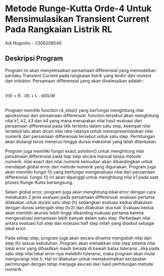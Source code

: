 <h1> Metode Runge-Kutta Orde-4 Untuk Mensimulasikan Transient Current Pada Rangkaian Listrik RL </h1>

Adi Nugroho - 2306208546

<h2> Deskripsi Program </h2>

Program ini akan menyelesaikan persamaan differensial yang memodelkan perilaku Transient Current pada rangkaian listrik yang terdiri dari resistor dan induktor.
Persamaan differensial yang akan diselesaikan adalah : <br><br>

V(t) = R . i(t) + L . di(t)/dt <br><br>

Program memiliki function r4_step() yang berfungsi menghitung nilai aproksimasi dari persamaan differensial. function tersebut akan menghitung nilai k1, k2, k3 dan k4 yang mana merupakan
nilai hasil evaluasi dari persamaan differensial pada titik tertentu dalam satu step, keempat nilai tersebut lalu akan dicari nilai rata-ratanya untuk merespresentasikan nilai numerik dari persamaan
differensial tersebut untuk satu step. Perhitungan akan diulangi terus menerus hingga durasi maksimal yang telah ditentukan.

Program juga memiliki fungsi exact_solution() untuk menghitung nilai persamaan differensial pada tiap step secara manual tanpa metode numerik. nilai exact dan nilai numerik kemudian akan dibandingkan
untuk mendapat global error dari metode numerik yang digunakan. Program juga akan memiliki fungsi f() yang berfungsi mengevaluasi nilai dari persamaan differensial. fungsi f() ini akan dipanggil untuk menghitung
nilai k1 pada saat proses Runge-Kutta berlangsung.

Selain global error, program juga akan menghitung lokal error dengan cara melakukan 2 jenis evaluasi pada persamaan differensial. evaluasi pertama dilakukan untuk durasi satu step (h) sedangkan evaluasi kedua 
dilakukan dengan durasi setengah step (h/2) dan dilakukan dua kali. Evaluasi kedua akan memiliki akurasi lebih tinggi dibanding evaluasi pertama karena mengevaluasi persamaan lebih banyak dalam satu step. Perbedaan
nilai antara evaluasi full step dan evaluasi half step inilah yang disebut sebagai lokal error.

Pada setiap step, program juga akan secara dinamis mengubah nilai dari step (h) sesuai kebutuhan. Program akan menaikkan nilai step selama nilai lokal error yang dihasilkan masih berada di bawah batas toleransi.
Jika pada satu step nilai lokal error-nya melebihi toleransi, maka program akan mulai mengurangi nilai h. Hal ini dilakukan untuk memaksimalkan kecepatan perhitungan dengan tetap menjaga akurasi dari hasil perhitungan
metode numerik.

